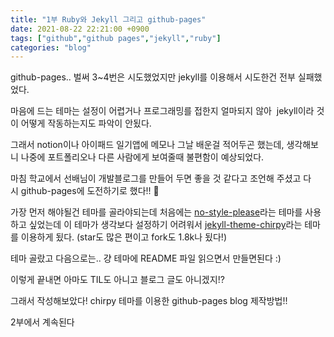 ```yaml
---
title: "1부 Ruby와 Jekyll 그리고 github-pages"
date: 2021-08-22 22:21:00 +0900
tags: ["github","github pages","jekyll","ruby"]
categories: "blog"
---
```


github-pages.. 벌써 3~4번은 시도했었지만 jekyll를 이용해서 시도한건 전부 실패했었다.

마음에 드는 테마는 설정이 어렵거나 프로그래밍를 접한지 얼마되지 않아  jekyll이라 것이 어떻게 작동하는지도 파악이 안됬다.

그래서 notion이나 아이패드 일기앱에 메모나 그날 배운걸 적어두곤 했는데, 생각해보니 나중에 포트폴리오나 다른 사람에게 보여줄때 불편함이 예상되었다.

마침 학교에서 선배님이 개발블로그를 만들어 두면 좋을 것 같다고 조언해 주셨고 다시 github-pages에 도전하기로 했다!! 🙌

가장 먼저 해야될건 테마를 골라야되는데 처음에는 [no-style-please](https://github.com/riggraz/no-style-please)라는 테마를 사용하고 싶었는데 이 테마가 생각보다 설정하기 어려워서 [jekyll-theme-chirpy](https://github.com/cotes2020/jekyll-theme-chirpy)라는 테마를 이용하게 됬다. (star도 많은 편이고 fork도 1.8k나 됬다!)

테마 골랐고 다음으로는.. 걍 테마에 README 파일 읽으면서 만들면된다 :)

이렇게 끝내면 아마도 TIL도 아니고 블로그 글도 아니겠지!?

그래서 작성해보았다! chirpy 테마를 이용한 github-pages blog 제작방법!!

2부에서 계속된다
